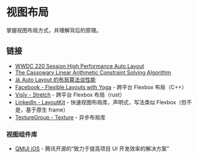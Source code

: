 # 视图布局

掌握视图布局方式，并理解背后的原理。

## 链接

- [WWDC 220 Session High Performance Auto Layout](https://developer.apple.com/videos/play/wwdc2018/220)
- [The Cassowary Linear Arithmetic Constraint Solving Algorithm](https://constraints.cs.washington.edu/solvers/cassowary-tochi.pdf)
- [从 Auto Layout 的布局算法谈性能](https://draveness.me/layout-performance/)
- [Facebook - Flexible Layouts with Yoga](https://yogalayout.com/) - 跨平台 Flexbox 布局（C++）
- [Visly - Stretch](https://vislyhq.github.io/stretch/) - 跨平台 Flexbox 布局（rust）
- [LinkedIn - LayoutKit](https://github.com/linkedin/LayoutKit) - 快速视图布局库，声明式，写法类似 Flexbox（但不是，基于原生 frame）
- [TextureGroup - Texture](https://github.com/TextureGroup/Texture) - 异步布局库

### 视图组件库

- [QMUI iOS](https://github.com/QMUI/QMUI_iOS/) - 腾讯开源的“致力于提高项目 UI 开发效率的解决方案”